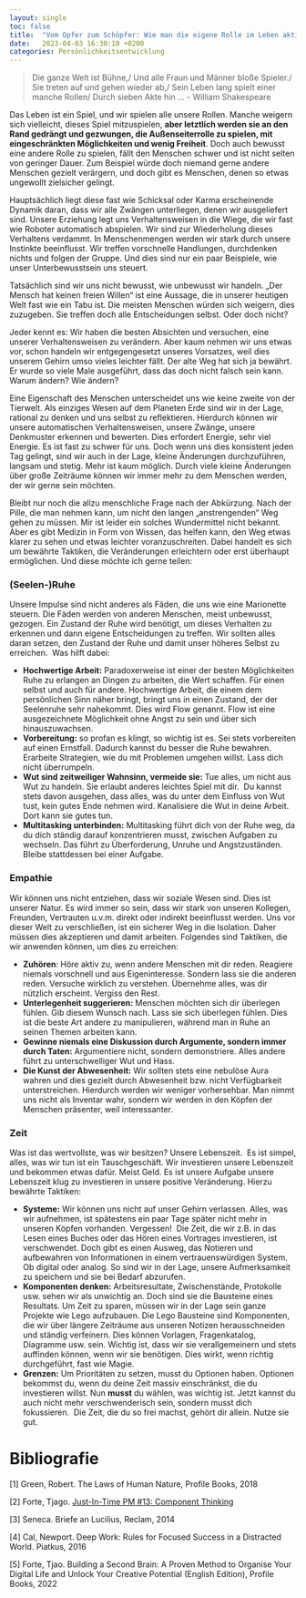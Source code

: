 ```yaml
---
layout: single
toc: false
title:  "Vom Opfer zum Schöpfer: Wie man die eigene Rolle im Leben aktiv gestaltet?"
date:   2023-04-03 16:30:10 +0200
categories: Persönlichkeitsentwicklung
---
```


> Die ganze Welt ist Bühne,/ Und alle Fraun und Männer bloße Spieler./ Sie treten auf und gehen wieder ab,/ Sein Leben lang spielt einer manche Rollen/ Durch sieben Akte hin … - William Shakespeare 

Das Leben ist ein Spiel, und wir spielen alle unsere Rollen. Manche weigern sich vielleicht, dieses Spiel mitzuspielen, **aber letztlich werden sie an den Rand gedrängt und gezwungen, die Außenseiterrolle zu spielen, mit eingeschränkten Möglichkeiten und wenig Freiheit**. Doch auch bewusst eine andere Rolle zu spielen, fällt den Menschen schwer und ist nicht selten von geringer Dauer. Zum Beispiel würde doch niemand gerne andere Menschen gezielt verärgern, und doch gibt es Menschen, denen so etwas ungewollt zielsicher gelingt. 

Hauptsächlich liegt diese fast wie Schicksal oder Karma erscheinende Dynamik daran, dass wir alle Zwängen unterliegen, denen wir ausgeliefert sind. Unsere Erziehung legt uns Verhaltensweisen in die Wiege, die wir fast wie Roboter automatisch abspielen. Wir sind zur Wiederholung dieses Verhaltens verdammt. In Menschenmengen werden wir stark durch unsere Instinkte beeinflusst. Wir treffen vorschnelle Handlungen, durchdenken nichts und folgen der Gruppe. Und dies sind nur ein paar Beispiele, wie unser Unterbewusstsein uns steuert.

Tatsächlich sind wir uns nicht bewusst, wie unbewusst wir handeln. „Der Mensch hat keinen freien Willen“ ist eine Aussage, die in unserer heutigen Welt fast wie ein Tabu ist. Die meisten Menschen würden sich weigern, dies zuzugeben. Sie treffen doch alle Entscheidungen selbst. Oder doch nicht?

Jeder kennt es: Wir haben die besten Absichten und versuchen, eine unserer Verhaltensweisen zu verändern. Aber kaum nehmen wir uns etwas vor, schon handeln wir entgegengesetzt unseres Vorsatzes, weil dies unserem Gehirn umso vieles leichter fällt. Der alte Weg hat sich ja bewährt. Er wurde so viele Male ausgeführt, dass das doch nicht falsch sein kann. Warum ändern? Wie ändern?

Eine Eigenschaft des Menschen unterscheidet uns wie keine zweite von der Tierwelt. Als einziges Wesen auf dem Planeten Erde sind wir in der Lage, rational zu denken und uns selbst zu reflektieren. Hierdurch können wir unsere automatischen Verhaltensweisen, unsere Zwänge, unsere Denkmuster erkennen und bewerten. Dies erfordert Energie, sehr viel Energie. Es ist fast zu schwer für uns. Doch wenn uns dies konsistent jeden Tag gelingt, sind wir auch in der Lage, kleine Änderungen durchzuführen, langsam und stetig. Mehr ist kaum möglich. Durch viele kleine Änderungen über große Zeiträume können wir immer mehr zu dem Menschen werden, der wir gerne sein möchten.

Bleibt nur noch die allzu menschliche Frage nach der Abkürzung. Nach der Pille, die man nehmen kann, um nicht den langen „anstrengenden“ Weg gehen zu müssen. Mir ist leider ein solches Wundermittel nicht bekannt. Aber es gibt Medizin in Form von Wissen, das helfen kann, den Weg etwas klarer zu sehen und etwas leichter voranzuschreiten. Dabei handelt es sich um bewährte Taktiken, die Veränderungen erleichtern oder erst überhaupt ermöglichen. Und diese möchte ich gerne teilen:

### (Seelen-)Ruhe

Unsere Impulse sind nicht anderes als Fäden, die uns wie eine Marionette steuern. Die Fäden werden von anderen Menschen, meist unbewusst, gezogen. Ein Zustand der Ruhe wird benötigt, um dieses Verhalten zu erkennen und dann eigene Entscheidungen zu treffen. Wir sollten alles daran setzen, den Zustand der Ruhe und damit unser höheres Selbst zu erreichen.  Was hilft dabei:

- **Hochwertige Arbeit:** Paradoxerweise ist einer der besten Möglichkeiten Ruhe zu erlangen an Dingen zu arbeiten, die Wert schaffen. Für einen selbst und auch für andere. Hochwertige Arbeit, die einem dem persönlichen Sinn näher bringt, bringt uns in einen Zustand, der der Seelenruhe sehr nahekommt. Dies wird Flow genannt. Flow ist eine ausgezeichnete Möglichkeit ohne Angst zu sein und über sich hinauszuwachsen.
- **Vorbereitung:** so profan es klingt, so wichtig ist es. Sei stets vorbereiten auf einen Ernstfall. Dadurch kannst du besser die Ruhe bewahren. Erarbeite Strategien, wie du mit Problemen umgehen willst. Lass dich nicht überrumpeln.
- **Wut sind zeitweiliger Wahnsinn, vermeide sie:** Tue alles, um nicht aus Wut zu handeln. Sie erlaubt anderes leichtes Spiel mit dir.  Du kannst stets davon ausgehen, dass alles, was du unter dem Einfluss von Wut tust, kein gutes Ende nehmen wird. Kanalisiere die Wut in deine Arbeit. Dort kann sie gutes tun.
- **Multitasking unterbinden:** Multitasking führt dich von der Ruhe weg, da du dich ständig darauf konzentrieren musst, zwischen Aufgaben zu wechseln. Das führt zu Überforderung, Unruhe und Angstzuständen. Bleibe stattdessen bei einer Aufgabe.

### Empathie

Wir können uns nicht entziehen, dass wir soziale Wesen sind. Dies ist unserer Natur. Es wird immer so sein, dass wir stark von unseren Kollegen, Freunden, Vertrauten u.v.m. direkt oder indirekt beeinflusst werden. Uns vor dieser Welt zu verschließen, ist ein sicherer Weg in die Isolation. Daher müssen dies akzeptieren und damit arbeiten. Folgendes sind Taktiken, die wir anwenden können, um dies zu erreichen:

- **Zuhören**: Höre aktiv zu, wenn andere Menschen mit dir reden. Reagiere niemals vorschnell und aus Eigeninteresse. Sondern lass sie die anderen reden. Versuche wirklich zu verstehen. Übernehme alles, was dir nützlich erscheint. Vergiss den Rest.
- **Unterlegenheit suggerieren:** Menschen möchten sich dir überlegen fühlen. Gib diesem Wunsch nach. Lass sie sich überlegen fühlen. Dies ist die beste Art andere zu manipulieren, während man in Ruhe an seinen Themen arbeiten kann.
- **Gewinne niemals eine Diskussion durch Argumente, sondern immer durch Taten:** Argumentiere nicht, sondern demonstriere. Alles andere führt zu unterschwelliger Wut und Hass.
- **Die Kunst der Abwesenheit:** Wir sollten stets eine nebulöse Aura wahren und dies gezielt durch Abwesenheit bzw. nicht Verfügbarkeit unterstreichen. Hierdurch werden wir weniger vorhersehbar. Man nimmt uns nicht als Inventar wahr, sondern wir werden in den Köpfen der Menschen präsenter, weil interessanter.


### Zeit

Was ist das wertvollste, was wir besitzen? Unsere Lebenszeit.  Es ist simpel, alles, was wir tun ist ein Tauschgeschäft. Wir investieren unsere Lebenszeit und bekommen etwas dafür. Meist Geld. Es ist unsere Aufgabe unsere Lebenszeit klug zu investieren in unsere positive Veränderung. Hierzu bewährte Taktiken:

- **Systeme:** Wir können uns nicht auf unser Gehirn verlassen. Alles, was wir aufnehmen, ist spätestens ein paar Tage später nicht mehr in unseren Köpfen vorhanden. Vergessen!  Die Zeit, die wir z.B. in das Lesen eines Buches oder das Hören eines Vortrages investieren, ist verschwendet. Doch gibt es einen Ausweg, das Notieren und aufbewahren von Informationen in einem vertrauenswürdigen System. Ob digital oder analog. So sind wir in der Lage, unsere Aufmerksamkeit zu speichern und sie bei Bedarf abzurufen.
- **Komponenten denken:** Arbeitsresultate, Zwischenstände, Protokolle usw. sehen wir als unwichtig an. Doch sind sie die Bausteine eines Resultats. Um Zeit zu sparen, müssen wir in der Lage sein ganze Projekte wie Lego aufzubauen. Die Lego Bausteine sind Komponenten, die wir über längere Zeiträume aus unseren Notizen herausschneiden und ständig verfeinern. Dies können Vorlagen, Fragenkatalog, Diagramme usw. sein. Wichtig ist, dass wir sie verallgemeinern und stets auffinden können, wenn wir sie benötigen. Dies wirkt, wenn richtig durchgeführt, fast wie Magie.
- **Grenzen:** Um Prioritäten zu setzen, musst du Optionen haben. Optionen bekommst du, wenn du deine Zeit massiv einschränkst, die du investieren willst. Nun **musst** du wählen, was wichtig ist. Jetzt kannst du auch nicht mehr verschwenderisch sein, sondern musst dich fokussieren.  Die Zeit, die du so frei machst, gehört dir allein. Nutze sie gut.

# Bibliografie

[1] Green, Robert. The Laws of Human Nature, Profile Books, 2018

[2] Forte, Tjago. [Just-In-Time PM #13: Component Thinking](https://fortelabs.com/blog/just-in-time-pm-13-component-thinking/)

[3] Seneca. Briefe an Lucilius, Reclam, 2014

[4] Cal, Newport. Deep Work: Rules for Focused Success in a Distracted World. Piatkus, 2016
 
[5] Forte, Tjao. Building a Second Brain: A Proven Method to Organise Your Digital Life and Unlock Your Creative Potential (English Edition), Profile Books, 2022
